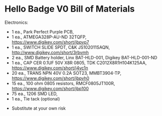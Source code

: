 Hello Badge V0 Bill of Materials 
===============================================

Electronics:

- 1 ea., Park Perfect Purple PCB, 
- 1 ea., ATMEGA328P-AU-ND 32TQFP, https://www.digikey.com/short/jbpvp7
- 1 ea., SWITCH SLIDE SPDT, C&K JS102011SAQN, http://www.digikey.com/short/3rbvmh
- 2 ea., SMD Battery holder, Linx BAT-HLD-001, Digikey BAT-HLD-001-ND
- 1 ea., CAP CER 0.1UF 50V X8R 0805, TDK C2012X8R1H104K125AA, https://www.digikey.com/short/j4vc1n
- 20 ea., TRANS NPN 40V 0.2A SOT23, MMBT3904-TP, https://www.digikey.com/short/jbpvh0
- 15 ea., 100 ohm 0805 resistors, RMCF0805JT100R, https://www.digikey.com/short/jbp100
- 75 ea., 1206 SMD LED, 
- 1 ea., Tie tack (optional)

   
* Substitute at your own risk
   
